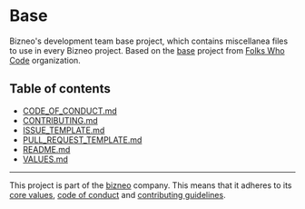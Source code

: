 # Base

Bizneo's development team base project, which contains miscellanea files to use in every Bizneo project. Based on the [base](https://github.com/folkswhocode/base) project from [Folks Who Code](https://github.com/folkswhocode) organization.

## Table of contents

* [CODE_OF_CONDUCT.md](files/CODE_OF_CONDUCT.md)
* [CONTRIBUTING.md](files/CONTRIBUTING.md)
* [ISSUE_TEMPLATE.md](files/ISSUE_TEMPLATE.md)
* [PULL_REQUEST_TEMPLATE.md](files/PULL_REQUEST_TEMPLATE.md)
* [README.md](files/README.md)
* [VALUES.md](files/VALUES.md)

----------------------------
This project is part of the [bizneo](https://github.com/bizneo) company.
This means that it adheres to its [core values](https://github.com/bizneo/base/blob/master/files/VALUES.md), [code of conduct](https://github.com/bizneo/base/blob/master/files/CODE_OF_CONDUCT.md) and
[contributing guidelines](https://github.com/bizneo/base/blob/master/files/CONTRIBUTING.md).